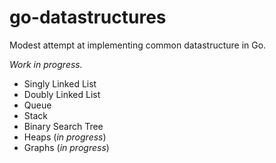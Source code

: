# go-datastructures

Modest attempt at implementing common datastructure in Go.

_Work in progress._

* Singly Linked List
* Doubly Linked List
* Queue
* Stack
* Binary Search Tree
* Heaps (_in progress_)
* Graphs (_in progress_)